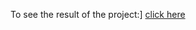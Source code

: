 To see the result of the project:]
[click here ](https://jennifer-90.github.io/Exam_sites_statiques/)
